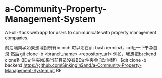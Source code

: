 # a-Community-Property-Management-System
A Full-stack web app for users to communicate with property management companies.

前后端同学如果想得到所有branch
可以先在git bash terminal，cd进一个干净目录
然后
git clone -b <branch_name> <repository_url> <foldername>
例如，我想把backend clone到 BE文件夹(如果当前目录没有BE文件夹会自动创建）
$git clone -b backend https://github.com/SinkingInSand/a-Community-Property-Management-System.git BE
